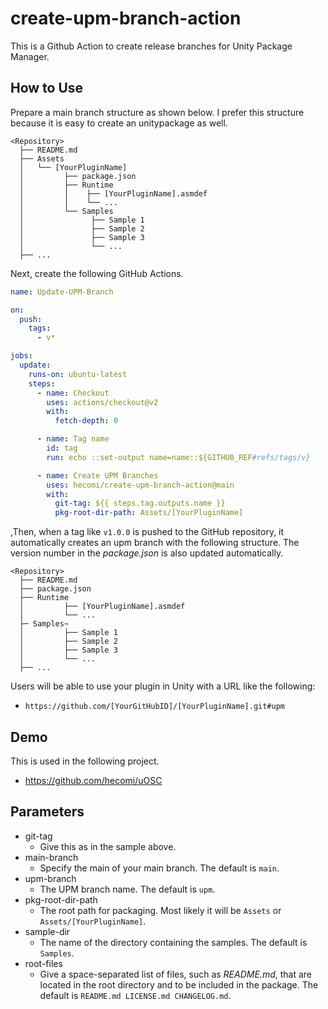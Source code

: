 create-upm-branch-action
========================

This is a Github Action to create release branches for Unity Package Manager.

How to Use
----------

Prepare a main branch structure as shown below. I prefer this structure because it is easy to create an unitypackage as well.

```
<Repository>
  ├── README.md
  ├── Assets
  │   └── [YourPluginName]
  │         ├── package.json
  │         ├── Runtime
  │         │    ├── [YourPluginName].asmdef
  │         │    └── ...
  │         └── Samples
  │               ├── Sample 1
  │               ├── Sample 2
  │               ├── Sample 3
  │               └── ...
  ├── ...
```

Next, create the following GitHub Actions.


```yaml
name: Update-UPM-Branch

on:
  push:
    tags:
      - v*

jobs:
  update:
    runs-on: ubuntu-latest
    steps:
      - name: Checkout
        uses: actions/checkout@v2
        with:
          fetch-depth: 0

      - name: Tag name
        id: tag
        run: echo ::set-output name=name::${GITHUB_REF#refs/tags/v}

      - name: Create UPM Branches
        uses: hecomi/create-upm-branch-action@main
        with:
          git-tag: ${{ steps.tag.outputs.name }}
          pkg-root-dir-path: Assets/[YourPluginName]
```

,Then, when a tag like `v1.0.0` is pushed to the GitHub repository, it automatically creates an upm branch with the following structure. The version number in the *package.json* is also updated automatically.

```
<Repository>
  ├── README.md
  ├── package.json
  ├── Runtime
  │         ├── [YourPluginName].asmdef
  │         └── ...
  ├─ Samples~
  │         ├── Sample 1
  │         ├── Sample 2
  │         ├── Sample 3
  │         └── ...
  ├── ...
```

Users will be able to use your plugin in Unity with a URL like the following:

- `https://github.com/[YourGitHubID]/[YourPluginName].git#upm`


Demo
----

This is used in the following project.

- https://github.com/hecomi/uOSC


Parameters
----------

- git-tag
    - Give this as in the sample above.
- main-branch
    - Specify the main of your main branch. The default is `main`.
- upm-branch
    - The UPM branch name. The default is `upm`.
- pkg-root-dir-path
    - The root path for packaging. Most likely it will be `Assets` or `Assets/[YourPluginName]`.
- sample-dir
    - The name of the directory containing the samples. The default is `Samples`.
- root-files
    - Give a space-separated list of files, such as *README.md*, that are located in the root directory and to be included in the package. The default is `README.md LICENSE.md CHANGELOG.md`.
